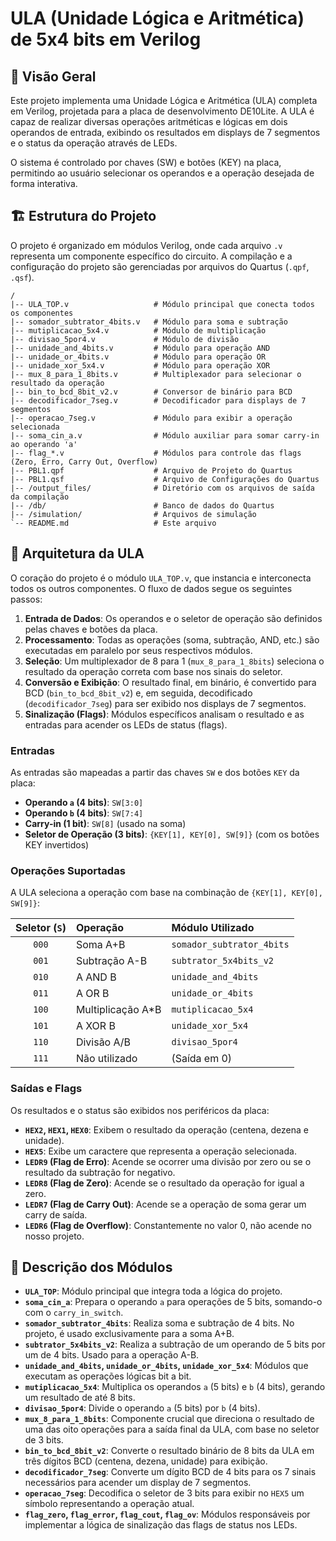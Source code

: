 # ULA (Unidade Lógica e Aritmética) de 5x4 bits em Verilog

## 📖 Visão Geral

Este projeto implementa uma Unidade Lógica e Aritmética (ULA) completa em Verilog, projetada para a placa de desenvolvimento DE10Lite. A ULA é capaz de realizar diversas operações aritméticas e lógicas em dois operandos de entrada, exibindo os resultados em displays de 7 segmentos e o status da operação através de LEDs.

O sistema é controlado por chaves (SW) e botões (KEY) na placa, permitindo ao usuário selecionar os operandos e a operação desejada de forma interativa.

## 🏗️ Estrutura do Projeto

O projeto é organizado em módulos Verilog, onde cada arquivo `.v` representa um componente específico do circuito. A compilação e a configuração do projeto são gerenciadas por arquivos do Quartus (`.qpf`, `.qsf`).

```
/
|-- ULA_TOP.v                   # Módulo principal que conecta todos os componentes
|-- somador_subtrator_4bits.v   # Módulo para soma e subtração
|-- mutiplicacao_5x4.v          # Módulo de multiplicação
|-- divisao_5por4.v             # Módulo de divisão
|-- unidade_and_4bits.v         # Módulo para operação AND
|-- unidade_or_4bits.v          # Módulo para operação OR
|-- unidade_xor_5x4.v           # Módulo para operação XOR
|-- mux_8_para_1_8bits.v        # Multiplexador para selecionar o resultado da operação
|-- bin_to_bcd_8bit_v2.v        # Conversor de binário para BCD
|-- decodificador_7seg.v        # Decodificador para displays de 7 segmentos
|-- operacao_7seg.v             # Módulo para exibir a operação selecionada
|-- soma_cin_a.v                # Módulo auxiliar para somar carry-in ao operando 'a'
|-- flag_*.v                    # Módulos para controle das flags (Zero, Erro, Carry Out, Overflow)
|-- PBL1.qpf                    # Arquivo de Projeto do Quartus
|-- PBL1.qsf                    # Arquivo de Configurações do Quartus
|-- /output_files/              # Diretório com os arquivos de saída da compilação
|-- /db/                        # Banco de dados do Quartus
|-- /simulation/                # Arquivos de simulação
`-- README.md                   # Este arquivo
```

## 📐 Arquitetura da ULA

O coração do projeto é o módulo `ULA_TOP.v`, que instancia e interconecta todos os outros componentes. O fluxo de dados segue os seguintes passos:

1.  **Entrada de Dados**: Os operandos e o seletor de operação são definidos pelas chaves e botões da placa.
2.  **Processamento**: Todas as operações (soma, subtração, AND, etc.) são executadas em paralelo por seus respectivos módulos.
3.  **Seleção**: Um multiplexador de 8 para 1 (`mux_8_para_1_8bits`) seleciona o resultado da operação correta com base nos sinais do seletor.
4.  **Conversão e Exibição**: O resultado final, em binário, é convertido para BCD (`bin_to_bcd_8bit_v2`) e, em seguida, decodificado (`decodificador_7seg`) para ser exibido nos displays de 7 segmentos.
5.  **Sinalização (Flags)**: Módulos específicos analisam o resultado e as entradas para acender os LEDs de status (flags).

### Entradas

As entradas são mapeadas a partir das chaves `SW` e dos botões `KEY` da placa:

  * **Operando `a` (4 bits)**: `SW[3:0]`
  * **Operando `b` (4 bits)**: `SW[7:4]`
  * **Carry-in (1 bit)**: `SW[8]` (usado na soma)
  * **Seletor de Operação (3 bits)**: `{KEY[1], KEY[0], SW[9]}` (com os botões KEY invertidos)

### Operações Suportadas

A ULA seleciona a operação com base na combinação de `{KEY[1], KEY[0], SW[9]}`:

| Seletor (`S`) | Operação | Módulo Utilizado |
| :-----------: | :--- | :--- |
| `000` | Soma A+B | `somador_subtrator_4bits` |
| `001` | Subtração A-B | `subtrator_5x4bits_v2` |
| `010` | A AND B | `unidade_and_4bits` |
| `011` | A OR B | `unidade_or_4bits` |
| `100` | Multiplicação A\*B | `mutiplicacao_5x4` |
| `101` | A XOR B | `unidade_xor_5x4` |
| `110` | Divisão A/B | `divisao_5por4` |
| `111` | Não utilizado | (Saída em 0) |

### Saídas e Flags

Os resultados e o status são exibidos nos periféricos da placa:

  * **`HEX2`, `HEX1`, `HEX0`**: Exibem o resultado da operação (centena, dezena e unidade).
  * **`HEX5`**: Exibe um caractere que representa a operação selecionada.
  * **`LEDR9` (Flag de Erro)**: Acende se ocorrer uma divisão por zero ou se o resultado da subtração for negativo.
  * **`LEDR8` (Flag de Zero)**: Acende se o resultado da operação for igual a zero.
  * **`LEDR7` (Flag de Carry Out)**: Acende se a operação de soma gerar um carry de saída.
  * **`LEDR6` (Flag de Overflow)**: Constantemente no valor 0, não acende no nosso projeto.

## 🧩 Descrição dos Módulos

  * **`ULA_TOP`**: Módulo principal que integra toda a lógica do projeto.
  * **`soma_cin_a`**: Prepara o operando `a` para operações de 5 bits, somando-o com o `carry_in_switch`.
  * **`somador_subtrator_4bits`**: Realiza soma e subtração de 4 bits. No projeto, é usado exclusivamente para a soma A+B.
  * **`subtrator_5x4bits_v2`**: Realiza a subtração de um operando de 5 bits por um de 4 bits. Usado para a operação A-B.
  * **`unidade_and_4bits`, `unidade_or_4bits`, `unidade_xor_5x4`**: Módulos que executam as operações lógicas bit a bit.
  * **`mutiplicacao_5x4`**: Multiplica os operandos `a` (5 bits) e `b` (4 bits), gerando um resultado de até 8 bits.
  * **`divisao_5por4`**: Divide o operando `a` (5 bits) por `b` (4 bits).
  * **`mux_8_para_1_8bits`**: Componente crucial que direciona o resultado de uma das oito operações para a saída final da ULA, com base no seletor de 3 bits.
  * **`bin_to_bcd_8bit_v2`**: Converte o resultado binário de 8 bits da ULA em três dígitos BCD (centena, dezena, unidade) para exibição.
  * **`decodificador_7seg`**: Converte um dígito BCD de 4 bits para os 7 sinais necessários para acender um display de 7 segmentos.
  * **`operacao_7seg`**: Decodifica o seletor de 3 bits para exibir no `HEX5` um símbolo representando a operação atual.
  * **`flag_zero`, `flag_error`, `flag_cout`, `flag_ov`**: Módulos responsáveis por implementar a lógica de sinalização das flags de status nos LEDs.
